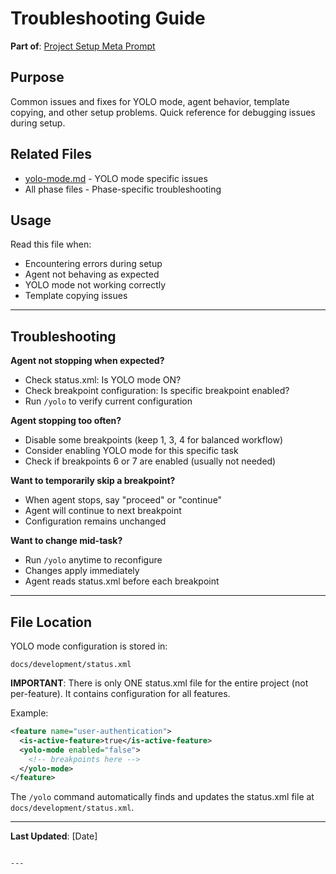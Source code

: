 # Troubleshooting Guide

**Part of**: [Project Setup Meta Prompt](../project-setup-meta-prompt.md)

## Purpose

Common issues and fixes for YOLO mode, agent behavior, template copying, and other setup problems. Quick reference for debugging issues during setup.

## Related Files

- [yolo-mode.md](yolo-mode.md) - YOLO mode specific issues
- All phase files - Phase-specific troubleshooting

## Usage

Read this file when:
- Encountering errors during setup
- Agent not behaving as expected
- YOLO mode not working correctly
- Template copying issues

---

## Troubleshooting

**Agent not stopping when expected?**
- Check status.xml: Is YOLO mode ON?
- Check breakpoint configuration: Is specific breakpoint enabled?
- Run `/yolo` to verify current configuration

**Agent stopping too often?**
- Disable some breakpoints (keep 1, 3, 4 for balanced workflow)
- Consider enabling YOLO mode for this specific task
- Check if breakpoints 6 or 7 are enabled (usually not needed)

**Want to temporarily skip a breakpoint?**
- When agent stops, say "proceed" or "continue"
- Agent will continue to next breakpoint
- Configuration remains unchanged

**Want to change mid-task?**
- Run `/yolo` anytime to reconfigure
- Changes apply immediately
- Agent reads status.xml before each breakpoint

---

## File Location

YOLO mode configuration is stored in:
```
docs/development/status.xml
```

**IMPORTANT**: There is only ONE status.xml file for the entire project (not per-feature). It contains configuration for all features.

Example:
```xml
<feature name="user-authentication">
  <is-active-feature>true</is-active-feature>
  <yolo-mode enabled="false">
    <!-- breakpoints here -->
  </yolo-mode>
</feature>
```

The `/yolo` command automatically finds and updates the status.xml file at `docs/development/status.xml`.

---

**Last Updated**: [Date]
```

---

